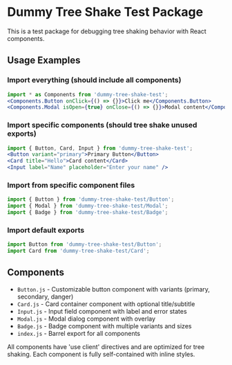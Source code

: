 # Dummy Tree Shake Test Package

This is a test package for debugging tree shaking behavior with React components.

## Usage Examples

### Import everything (should include all components)
```jsx
import * as Components from 'dummy-tree-shake-test';
<Components.Button onClick={() => {}}>Click me</Components.Button>
<Components.Modal isOpen={true} onClose={() => {}}>Modal content</Components.Modal>
```

### Import specific components (should tree shake unused exports)
```jsx
import { Button, Card, Input } from 'dummy-tree-shake-test';
<Button variant="primary">Primary Button</Button>
<Card title="Hello">Card content</Card>
<Input label="Name" placeholder="Enter your name" />
```

### Import from specific component files
```jsx
import { Button } from 'dummy-tree-shake-test/Button';
import { Modal } from 'dummy-tree-shake-test/Modal';
import { Badge } from 'dummy-tree-shake-test/Badge';
```

### Import default exports
```jsx
import Button from 'dummy-tree-shake-test/Button';
import Card from 'dummy-tree-shake-test/Card';
```

## Components

- `Button.js` - Customizable button component with variants (primary, secondary, danger)
- `Card.js` - Card container component with optional title/subtitle
- `Input.js` - Input field component with label and error states
- `Modal.js` - Modal dialog component with overlay
- `Badge.js` - Badge component with multiple variants and sizes
- `index.js` - Barrel export for all components

All components have 'use client' directives and are optimized for tree shaking. Each component is fully self-contained with inline styles.
